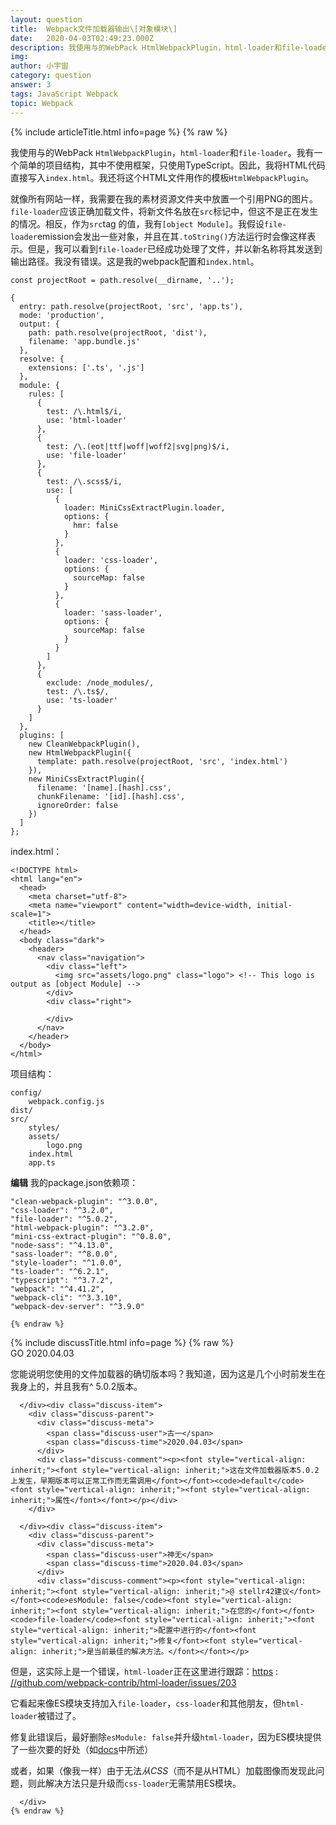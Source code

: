 ```yaml
---
layout: question
title:  Webpack文件加载器输出\[对象模块\]
date:   2020-04-03T02:49:23.000Z
description: 我使用与的WebPack HtmlWebpackPlugin，html-loader和file-loader。我有一个简单的项目结构，其中不使用框架，只使...
img: 
author: 小宇宙
category: question
answer: 3
tags: JavaScript Webpack
topic: Webpack
---
```

<div class="article-root">
  <div class="article">
    {% include articleTitle.html info=page %}
    {% raw %}
    <div class="article-content"><p><font style="vertical-align: inherit;"><font style="vertical-align: inherit;">我使用与的WebPack </font></font><code>HtmlWebpackPlugin</code><font style="vertical-align: inherit;"><font style="vertical-align: inherit;">，</font></font><code>html-loader</code><font style="vertical-align: inherit;"><font style="vertical-align: inherit;">和</font></font><code>file-loader</code><font style="vertical-align: inherit;"><font style="vertical-align: inherit;">。</font><font style="vertical-align: inherit;">我有一个简单的项目结构，其中不使用框架，只使用TypeScript。</font><font style="vertical-align: inherit;">因此，我将HTML代码直接写入</font></font><code>index.html</code><font style="vertical-align: inherit;"><font style="vertical-align: inherit;">。</font><font style="vertical-align: inherit;">我还将这个HTML文件用作的模板</font></font><code>HtmlWebpackPlugin</code><font style="vertical-align: inherit;"><font style="vertical-align: inherit;">。</font></font></p>

<p><font style="vertical-align: inherit;"><font style="vertical-align: inherit;">就像所有网站一样，我需要在我的素材资源文件夹中放置一个引用PNG的图片。</font></font><code>file-loader</code><font style="vertical-align: inherit;"><font style="vertical-align: inherit;">应该正确加载文件，将新文件名放在</font></font><code>src</code><font style="vertical-align: inherit;"><font style="vertical-align: inherit;">标记中，但这不是正在发生的情况。</font><font style="vertical-align: inherit;">相反，作为</font></font><code>src</code><font style="vertical-align: inherit;"><font style="vertical-align: inherit;">tag </font><font style="vertical-align: inherit;">的值</font><font style="vertical-align: inherit;">，我有</font></font><code>[object Module]</code><font style="vertical-align: inherit;"><font style="vertical-align: inherit;">。</font><font style="vertical-align: inherit;">我假设</font></font><code>file-loader</code><font style="vertical-align: inherit;"><font style="vertical-align: inherit;">emission会发出一些对象，并且在其</font></font><code>.toString()</code><font style="vertical-align: inherit;"><font style="vertical-align: inherit;">方法运行</font><font style="vertical-align: inherit;">时会像这样表示</font><font style="vertical-align: inherit;">。</font><font style="vertical-align: inherit;">但是，我可以看到</font></font><code>file-loader</code><font style="vertical-align: inherit;"><font style="vertical-align: inherit;">已经成功处理了文件，并以新名称将其发送到输出路径。</font><font style="vertical-align: inherit;">我没有错误。</font><font style="vertical-align: inherit;">这是我的webpack配置和</font></font><code>index.html</code><font style="vertical-align: inherit;"><font style="vertical-align: inherit;">。</font></font></p>

<pre><code>const projectRoot = path.resolve(__dirname, '..');<font></font>
<font></font>
{<font></font>
  entry: path.resolve(projectRoot, 'src', 'app.ts'),<font></font>
  mode: 'production',<font></font>
  output: {<font></font>
    path: path.resolve(projectRoot, 'dist'),<font></font>
    filename: 'app.bundle.js'<font></font>
  },<font></font>
  resolve: {<font></font>
    extensions: ['.ts', '.js']<font></font>
  },<font></font>
  module: {<font></font>
    rules: [<font></font>
      {<font></font>
        test: /\.html$/i,<font></font>
        use: 'html-loader'<font></font>
      },<font></font>
      {<font></font>
        test: /\.(eot|ttf|woff|woff2|svg|png)$/i,<font></font>
        use: 'file-loader'<font></font>
      },<font></font>
      {<font></font>
        test: /\.scss$/i,<font></font>
        use: [<font></font>
          {<font></font>
            loader: MiniCssExtractPlugin.loader,<font></font>
            options: {<font></font>
              hmr: false<font></font>
            }<font></font>
          },<font></font>
          {<font></font>
            loader: 'css-loader',<font></font>
            options: {<font></font>
              sourceMap: false<font></font>
            }<font></font>
          },<font></font>
          {<font></font>
            loader: 'sass-loader',<font></font>
            options: {<font></font>
              sourceMap: false<font></font>
            }<font></font>
          }<font></font>
        ]<font></font>
      },<font></font>
      {<font></font>
        exclude: /node_modules/,<font></font>
        test: /\.ts$/,<font></font>
        use: 'ts-loader'<font></font>
      }<font></font>
    ]<font></font>
  },<font></font>
  plugins: [<font></font>
    new CleanWebpackPlugin(),<font></font>
    new HtmlWebpackPlugin({<font></font>
      template: path.resolve(projectRoot, 'src', 'index.html')<font></font>
    }),<font></font>
    new MiniCssExtractPlugin({<font></font>
      filename: '[name].[hash].css',<font></font>
      chunkFilename: '[id].[hash].css',<font></font>
      ignoreOrder: false<font></font>
    })<font></font>
  ]<font></font>
};<font></font>
</code></pre>

<p><font style="vertical-align: inherit;"><font style="vertical-align: inherit;">index.html：</font></font></p>

<pre><code>&lt;!DOCTYPE html&gt;<font></font>
&lt;html lang="en"&gt;<font></font>
  &lt;head&gt;<font></font>
    &lt;meta charset="utf-8"&gt;<font></font>
    &lt;meta name="viewport" content="width=device-width, initial-scale=1"&gt;<font></font>
    &lt;title&gt;&lt;/title&gt;<font></font>
  &lt;/head&gt;<font></font>
  &lt;body class="dark"&gt;<font></font>
    &lt;header&gt;<font></font>
      &lt;nav class="navigation"&gt;<font></font>
        &lt;div class="left"&gt;<font></font>
          &lt;img src="assets/logo.png" class="logo"&gt; &lt;!-- This logo is output as [object Module] --&gt;<font></font>
        &lt;/div&gt;<font></font>
        &lt;div class="right"&gt;<font></font>
<font></font>
        &lt;/div&gt;<font></font>
      &lt;/nav&gt;<font></font>
    &lt;/header&gt;<font></font>
  &lt;/body&gt;<font></font>
&lt;/html&gt;<font></font>
</code></pre>

<p><font style="vertical-align: inherit;"><font style="vertical-align: inherit;">项目结构：</font></font></p>

<pre><code>config/<font></font>
    webpack.config.js<font></font>
dist/<font></font>
src/<font></font>
    styles/<font></font>
    assets/<font></font>
        logo.png<font></font>
    index.html<font></font>
    app.ts<font></font>
</code></pre>

<p><strong><font style="vertical-align: inherit;"><font style="vertical-align: inherit;">编辑</font></font></strong><font style="vertical-align: inherit;"><font style="vertical-align: inherit;"> 
我的package.json依赖项：</font></font></p>

<pre><code>"clean-webpack-plugin": "^3.0.0",<font></font>
"css-loader": "^3.2.0",<font></font>
"file-loader": "^5.0.2",<font></font>
"html-webpack-plugin": "^3.2.0",<font></font>
"mini-css-extract-plugin": "^0.8.0",<font></font>
"node-sass": "^4.13.0",<font></font>
"sass-loader": "^8.0.0",<font></font>
"style-loader": "^1.0.0",<font></font>
"ts-loader": "^6.2.1",<font></font>
"typescript": "^3.7.2",<font></font>
"webpack": "^4.41.2",<font></font>
"webpack-cli": "^3.3.10",<font></font>
"webpack-dev-server": "^3.9.0"<font></font>
</code></pre></div>
    {% endraw %}
  </div>

  <div class="discuss-wrapper">
    {% include discussTitle.html info=page %}
    {% raw %}
    <div class="discuss-item">
        <div class="discuss-parent">
          <div class="discuss-meta">
            <span class="discuss-user">GO</span>
            <span class="discuss-time">2020.04.03</span>
          </div>
          <div class="discuss-comment"><p><font style="vertical-align: inherit;"><font style="vertical-align: inherit;">您能说明您使用的文件加载器的确切版本吗？</font><font style="vertical-align: inherit;">我知道，因为这是几个小时前发生在我身上的，并且我有^ 5.0.2版本。</font></font></p></div>
        </div>
        
      </div><div class="discuss-item">
        <div class="discuss-parent">
          <div class="discuss-meta">
            <span class="discuss-user">古一</span>
            <span class="discuss-time">2020.04.03</span>
          </div>
          <div class="discuss-comment"><p><font style="vertical-align: inherit;"><font style="vertical-align: inherit;">这在文件加载器版本5.0.2上发生，早期版本可以正常工作而无需调用</font></font><code>default</code><font style="vertical-align: inherit;"><font style="vertical-align: inherit;">属性</font></font></p></div>
        </div>
        
      </div><div class="discuss-item">
        <div class="discuss-parent">
          <div class="discuss-meta">
            <span class="discuss-user">神无</span>
            <span class="discuss-time">2020.04.03</span>
          </div>
          <div class="discuss-comment"><p><font style="vertical-align: inherit;"><font style="vertical-align: inherit;">@ stellr42建议</font></font><code>esModule: false</code><font style="vertical-align: inherit;"><font style="vertical-align: inherit;">在您的</font></font><code>file-loader</code><font style="vertical-align: inherit;"><font style="vertical-align: inherit;">配置中进行的</font><font style="vertical-align: inherit;">修复</font><font style="vertical-align: inherit;">是当前最佳的解决方法。</font></font></p>

<p><font style="vertical-align: inherit;"><font style="vertical-align: inherit;">但是，这实际上是一个错误，</font></font><code>html-loader</code><font style="vertical-align: inherit;"><font style="vertical-align: inherit;">正在这里进行跟踪：</font><a href="https://github.com/webpack-contrib/html-loader/issues/203" rel="noreferrer"><font style="vertical-align: inherit;">https</font></a><font style="vertical-align: inherit;"> : </font></font><a href="https://github.com/webpack-contrib/html-loader/issues/203" rel="noreferrer"><font style="vertical-align: inherit;"><font style="vertical-align: inherit;">//github.com/webpack-contrib/html-loader/issues/203</font></font></a></p>

<p><font style="vertical-align: inherit;"><font style="vertical-align: inherit;">它看起来像ES模块支持加入</font></font><code>file-loader</code><font style="vertical-align: inherit;"><font style="vertical-align: inherit;">，</font></font><code>css-loader</code><font style="vertical-align: inherit;"><font style="vertical-align: inherit;">和其他朋友，但</font></font><code>html-loader</code><font style="vertical-align: inherit;"><font style="vertical-align: inherit;">被错过了。</font></font></p>

<p><font style="vertical-align: inherit;"><font style="vertical-align: inherit;">修复此错误后，最好删除</font></font><code>esModule: false</code><font style="vertical-align: inherit;"><font style="vertical-align: inherit;">并升级</font></font><code>html-loader</code><font style="vertical-align: inherit;"><font style="vertical-align: inherit;">，因为ES模块提供了一些次要的好处（如</font></font><a href="https://webpack.js.org/loaders/file-loader/#esmodule" rel="noreferrer"><font style="vertical-align: inherit;"><font style="vertical-align: inherit;">docs</font></font></a><font style="vertical-align: inherit;"><font style="vertical-align: inherit;">中所述</font><font style="vertical-align: inherit;">）</font></font></p>

<p><font style="vertical-align: inherit;"><font style="vertical-align: inherit;">或者，如果（像我一样）由于无法</font></font><em><font style="vertical-align: inherit;"><font style="vertical-align: inherit;">从CSS</font></font></em><font style="vertical-align: inherit;"><font style="vertical-align: inherit;">（而不是从HTML）</font><font style="vertical-align: inherit;">加载图像</font><font style="vertical-align: inherit;">而</font><font style="vertical-align: inherit;">发现此问题</font><font style="vertical-align: inherit;">，则此解决方法只是升级而</font></font><code>css-loader</code><font style="vertical-align: inherit;"><font style="vertical-align: inherit;">无需禁用ES模块。</font></font></p></div>
        </div>
        
      </div>
    {% endraw %}
  </div>
<div>
